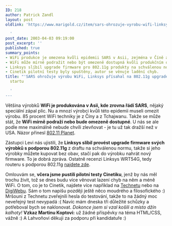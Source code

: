 ```yaml
---
ID: 218
author: Patrick Zandl
layout: post
oldlink: 'https://www.marigold.cz/item/sars-ohrozuje-vyrobu-wifi-linksys-prisahal-na-802-11g-upgrade-cinetik-na-startu

  '
post_date: 2003-04-03 09:19:00
post_excerpt: ''
published: true
summary_points:
- WiFi produkce je omezena kvůli epidemii SARS v Asii, zejména v Číně a na Tchajwanu.
- WiFi může mírně podražit nebo být omezeně dostupná kvůli produkčním omezením.
- Linksys slíbil upgrade firmware pro 802.11g produkty na schválenou normu.
- Cinetik pilotní testy byly spuštěny, autor se věnuje ladění chyb.
title: "'SARS ohrožuje výrobu WiFi, Linksys přísahal na 802.11g upgrade, Cinetik na"
  startu

  '
---
```


<p>
Většina výrobků <STRONG>WiFi je produkována v Asii, kde zrovna řádí SARS</STRONG>, nějaký speciální zápal plic. Nu a mnozí výrobci kvůli této epidemii museli omezit výrobu. 85 procent WiFi techniky je z Číny a z Tchajwanu. Takže se může stát, že <STRONG>WiFi mírně podraží nebo bude omezeně dostupné</STRONG>. U nás se ale podle mne maximálně nebude chvíli zlevňovat - je tu už tak dražší než v USA. Názor přinesl <A href="http://www.80211-planet.com/news/article.php/2174371" target=_blank>802.11 Planet</A>.</p>

<p>
Zástupci Levi nás ujistili, že <STRONG>Linksys slíbil provést upgrade firmware svých výrobků s podporou 802.11g</STRONG> z draftu na schválenou normu, takže si jeho výrobky můžete kupovat bez obav, stačí pak do výrobku nahrát nový firmware. To je dobrá zpráva. Ostatně recenzi Linksys WRT54G, tedy routeru s podporou 802.11g <A href="http://www.80211-planet.com/reviews/AP/article.php/2170391" target=_blank>najdete zde</A>.</p>

<p>
Omlouvám se, <STRONG>včera jsme pustili pilotní testy Cinetiku</STRONG>, jenž by nás měl trochu živit, tož se dnes budu více věnovat lazení chyb na něm a méně WiFi. O tom, co je to Cinetik, najdete více například na <A href="http://www.technet.cz/novinky/internetnews/cinetik_vod_po_cesku030403.html" target=_blank>Technetu</A> nebo na <A href="http://www.digiweb.cz/index.php?p=i00000_detail&amp;article[id]=12595860&amp;article[area_id]=10048250" target=_blank>DigiWebu</A>. Sám o tom napíšu později ještě něco moudrého a filosofického :) Mršouni z Technetu zveřejnili hesla do testování, takže to na žádný moc neveřejný test nevypadá :( Navíc mám dneska tři důležité schůzky a potřeboval bych se naklonovat. <EM>Dokonce jsem si vzal košili a místo džín kalhoty!</EM> <STRONG>Vzkaz Martinu Koptovi:</STRONG> už žádné příspěvky na téma HTML/CSS, vážně :) A Lahvoňovi děkuji za podporu při kandidatuře :)</p>